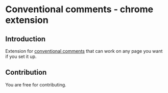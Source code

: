 # Conventional comments - chrome extension

## Introduction

Extension for [conventional comments](https://conventionalcomments.org) that can work on any page you want if you set it up.

## Contribution

You are free for contributing.
